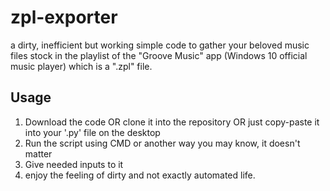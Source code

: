 # zpl-exporter
a dirty, inefficient but working simple code to gather your beloved music files stock in the playlist of the "Groove Music" app (Windows 10 official music player) which is a ".zpl" file.

## Usage

  1. Download the code OR clone it into the repository OR just copy-paste it into your '.py' file on the desktop
  2. Run the script using CMD or another way you may know, it doesn't matter
  3. Give needed inputs to it
  4. enjoy the feeling of dirty and not exactly automated life.
